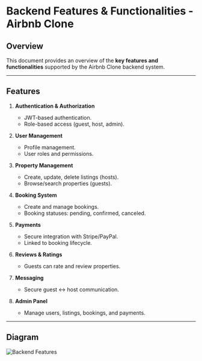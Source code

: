 # Backend Features & Functionalities - Airbnb Clone

## Overview
This document provides an overview of the **key features and functionalities** supported by the Airbnb Clone backend system.

---

## Features

1. **Authentication & Authorization**
   - JWT-based authentication.
   - Role-based access (guest, host, admin).

2. **User Management**
   - Profile management.
   - User roles and permissions.

3. **Property Management**
   - Create, update, delete listings (hosts).
   - Browse/search properties (guests).

4. **Booking System**
   - Create and manage bookings.
   - Booking statuses: pending, confirmed, canceled.

5. **Payments**
   - Secure integration with Stripe/PayPal.
   - Linked to booking lifecycle.

6. **Reviews & Ratings**
   - Guests can rate and review properties.

7. **Messaging**
   - Secure guest ↔ host communication.

8. **Admin Panel**
   - Manage users, listings, bookings, and payments.

---

## Diagram
![Backend Features](backend_features.png)
